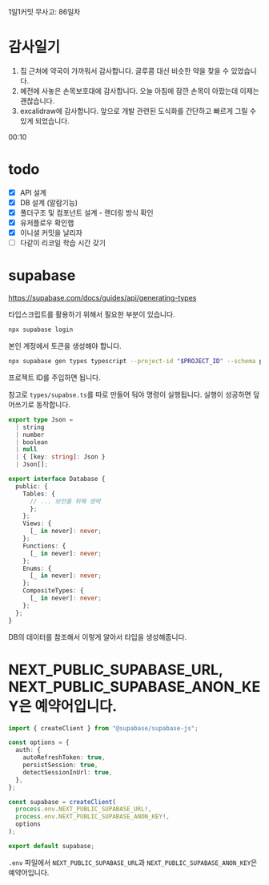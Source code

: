 1일1커밋 무사고: 86일차

# 감사일기

1. 집 근처에 약국이 가까워서 감사합니다. 글루콤 대신 비슷한 약을 찾을 수 있었습니다.
2. 예전에 사놓은 손목보호대에 감사합니다. 오늘 아침에 잠깐 손목이 아팠는데 이제는 괜찮습니다.
3. excalidraw에 감사합니다. 앞으로 개발 관련된 도식화를 간단하고 빠르게 그릴 수 있게 되었습니다.

00:10

# todo

- [x] API 설계
- [x] DB 설계 (알람기능)
- [x] 폴더구조 및 컴포넌트 설계 - 랜더링 방식 확인
- [x] 유저플로우 확인햅
- [x] 이니셜 커밋을 날리자
- [ ] 다같이 리코일 학습 시간 갖기

# supabase

https://supabase.com/docs/guides/api/generating-types

타입스크립트를 활용하기 위해서 필요한 부분이 있습니다.

```sh
npx supabase login
```

본인 계정에서 토큰을 생성해야 합니다.

```sh
npx supabase gen types typescript --project-id "$PROJECT_ID" --schema public > types/supabase.ts
```

프로젝트 ID를 주입하면 됩니다.

참고로 `types/supabse.ts`를 따로 만들어 둬야 명령이 실행됩니다. 실행이 성공하면 덮어쓰기로 동작합니다.

```ts
export type Json =
  | string
  | number
  | boolean
  | null
  | { [key: string]: Json }
  | Json[];

export interface Database {
  public: {
    Tables: {
      // ... 보안을 위해 생략
      };
    };
    Views: {
      [_ in never]: never;
    };
    Functions: {
      [_ in never]: never;
    };
    Enums: {
      [_ in never]: never;
    };
    CompositeTypes: {
      [_ in never]: never;
    };
  };
}
```

DB의 데이터를 참조해서 이렇게 알아서 타입을 생성해줍니다.

# NEXT_PUBLIC_SUPABASE_URL, NEXT_PUBLIC_SUPABASE_ANON_KEY은 예약어입니다.

```ts
import { createClient } from "@supabase/supabase-js";

const options = {
  auth: {
    autoRefreshToken: true,
    persistSession: true,
    detectSessionInUrl: true,
  },
};

const supabase = createClient(
  process.env.NEXT_PUBLIC_SUPABASE_URL!,
  process.env.NEXT_PUBLIC_SUPABASE_ANON_KEY!,
  options
);

export default supabase;
```

`.env` 파일에서 `NEXT_PUBLIC_SUPABASE_URL`과 `NEXT_PUBLIC_SUPABASE_ANON_KEY`은 예약어입니다.
